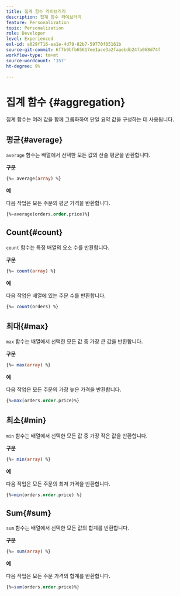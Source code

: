 ```yaml
---
title: 집계 함수 라이브러리
description: 집계 함수 라이브러리
feature: Personalization
topic: Personalization
role: Developer
level: Experienced
exl-id: a029f716-ea1e-4d79-82b7-59770f05161b
source-git-commit: 6f7b9bfb65617ee1ace3a2faaebdb24fa068d74f
workflow-type: tm+mt
source-wordcount: '157'
ht-degree: 9%

---
```


# 집계 함수 {#aggregation}

집계 함수는 여러 값을 함께 그룹화하여 단일 요약 값을 구성하는 데 사용됩니다.

## 평균{#average}

`average` 함수는 배열에서 선택한 모든 값의 산술 평균을 반환합니다.

**구문**

```sql
{%= average(array) %}
```

**예**

다음 작업은 모든 주문의 평균 가격을 반환합니다.

```sql
{%=average(orders.order.price)%}
```

## Count{#count}

`count` 함수는 특정 배열의 요소 수를 반환합니다.

**구문**

```sql
{%= count(array) %}
```

**예**

다음 작업은 배열에 있는 주문 수를 반환합니다.

```sql
{%= count(orders) %}
```

## 최대{#max}

`max` 함수는 배열에서 선택한 모든 값 중 가장 큰 값을 반환합니다.

**구문**

```sql
{%= max(array) %}
```

**예**

다음 작업은 모든 주문의 가장 높은 가격을 반환합니다.

```sql
{%=max(orders.order.price)%}
```

## 최소{#min}

`min` 함수는 배열에서 선택한 모든 값 중 가장 작은 값을 반환합니다.

**구문**

```sql
{%= min(array) %}
```

**예**

다음 작업은 모든 주문의 최저 가격을 반환합니다.

```sql
{%=min(orders.order.price) %}
```

## Sum{#sum}

`sum` 함수는 배열에서 선택한 모든 값의 합계를 반환합니다.

**구문**

```sql
{%= sum(array) %}
```

**예**

다음 작업은 모든 주문 가격의 합계를 반환합니다.

```sql
{%=sum(orders.order.price)%}
```
